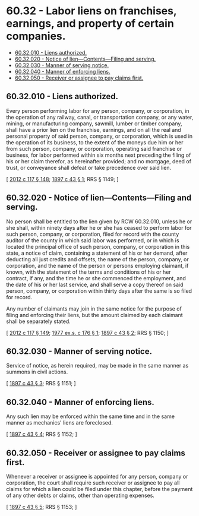 # 60.32 - Labor liens on franchises, earnings, and property of certain companies.
* [60.32.010 - Liens authorized.](#6032010---liens-authorized)
* [60.32.020 - Notice of lien—Contents—Filing and serving.](#6032020---notice-of-liencontentsfiling-and-serving)
* [60.32.030 - Manner of serving notice.](#6032030---manner-of-serving-notice)
* [60.32.040 - Manner of enforcing liens.](#6032040---manner-of-enforcing-liens)
* [60.32.050 - Receiver or assignee to pay claims first.](#6032050---receiver-or-assignee-to-pay-claims-first)
## 60.32.010 - Liens authorized.
Every person performing labor for any person, company, or corporation, in the operation of any railway, canal, or transportation company, or any water, mining, or manufacturing company, sawmill, lumber or timber company, shall have a prior lien on the franchise, earnings, and on all the real and personal property of said person, company, or corporation, which is used in the operation of its business, to the extent of the moneys due him or her from such person, company, or corporation, operating said franchise or business, for labor performed within six months next preceding the filing of his or her claim therefor, as hereinafter provided; and no mortgage, deed of trust, or conveyance shall defeat or take precedence over said lien.

\[ [2012 c 117 § 148](https://lawfilesext.leg.wa.gov/biennium/2011-12/Pdf/Bills/Session%20Laws/Senate/6095.SL.pdf?cite=2012%20c%20117%20§%20148); [1897 c 43 § 1](https://leg.wa.gov/CodeReviser/documents/sessionlaw/1897c43.pdf?cite=1897%20c%2043%20§%201); RRS § 1149; \]

## 60.32.020 - Notice of lien—Contents—Filing and serving.
No person shall be entitled to the lien given by RCW 60.32.010, unless he or she shall, within ninety days after he or she has ceased to perform labor for such person, company, or corporation, filed for record with the county auditor of the county in which said labor was performed, or in which is located the principal office of such person, company, or corporation in this state, a notice of claim, containing a statement of his or her demand, after deducting all just credits and offsets, the name of the person, company, or corporation, and the name of the person or persons employing claimant, if known, with the statement of the terms and conditions of his or her contract, if any, and the time he or she commenced the employment, and the date of his or her last service, and shall serve a copy thereof on said person, company, or corporation within thirty days after the same is so filed for record.

Any number of claimants may join in the same notice for the purpose of filing and enforcing their liens, but the amount claimed by each claimant shall be separately stated.

\[ [2012 c 117 § 149](https://lawfilesext.leg.wa.gov/biennium/2011-12/Pdf/Bills/Session%20Laws/Senate/6095.SL.pdf?cite=2012%20c%20117%20§%20149); [1977 ex.s. c 176 § 1](https://leg.wa.gov/CodeReviser/documents/sessionlaw/1977ex1c176.pdf?cite=1977%20ex.s.%20c%20176%20§%201); [1897 c 43 § 2](https://leg.wa.gov/CodeReviser/documents/sessionlaw/1897c43.pdf?cite=1897%20c%2043%20§%202); RRS § 1150; \]

## 60.32.030 - Manner of serving notice.
Service of notice, as herein required, may be made in the same manner as summons in civil actions.

\[ [1897 c 43 § 3](https://leg.wa.gov/CodeReviser/documents/sessionlaw/1897c43.pdf?cite=1897%20c%2043%20§%203); RRS § 1151; \]

## 60.32.040 - Manner of enforcing liens.
Any such lien may be enforced within the same time and in the same manner as mechanics' liens are foreclosed.

\[ [1897 c 43 § 4](https://leg.wa.gov/CodeReviser/documents/sessionlaw/1897c43.pdf?cite=1897%20c%2043%20§%204); RRS § 1152; \]

## 60.32.050 - Receiver or assignee to pay claims first.
Whenever a receiver or assignee is appointed for any person, company or corporation, the court shall require such receiver or assignee to pay all claims for which a lien could be filed under this chapter, before the payment of any other debts or claims, other than operating expenses.

\[ [1897 c 43 § 5](https://leg.wa.gov/CodeReviser/documents/sessionlaw/1897c43.pdf?cite=1897%20c%2043%20§%205); RRS § 1153; \]

